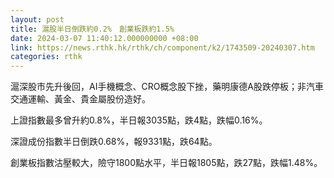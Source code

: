 ```yaml
---
layout: post
title: 滬股半日倒跌約0.2%　創業板跌約1.5%
date: 2024-03-07 11:40:12.000000000 +08:00
link: https://news.rthk.hk/rthk/ch/component/k2/1743509-20240307.htm
categories: rthk
---
```


滬深股市先升後回，AI手機概念、CRO概念股下挫，藥明康德A股跌停板；非汽車交通運輸、黃金、貴金屬股份造好。

上證指數最多曾升約0.8%，半日報3035點，跌4點，跌幅0.16%。

深證成份指數半日倒跌0.68%，報9331點，跌64點。

創業板指數沽壓較大，險守1800點水平，半日報1805點，跌27點，跌幅1.48%。
